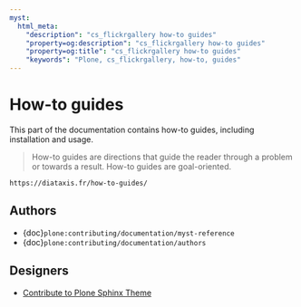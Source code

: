 ```yaml
---
myst:
  html_meta:
    "description": "cs_flickrgallery how-to guides"
    "property=og:description": "cs_flickrgallery how-to guides"
    "property=og:title": "cs_flickrgallery how-to guides"
    "keywords": "Plone, cs_flickrgallery, how-to, guides"
---
```


# How-to guides

This part of the documentation contains how-to guides, including installation and usage.

> How-to guides are directions that guide the reader through a problem or towards a result.
> How-to guides are goal-oriented.

```{seealso}
https://diataxis.fr/how-to-guides/
```


## Authors

-   {doc}`plone:contributing/documentation/myst-reference`
-   {doc}`plone:contributing/documentation/authors`


## Designers

-   [Contribute to Plone Sphinx Theme](https://plone-sphinx-theme.readthedocs.io/guides/contribute.html)
